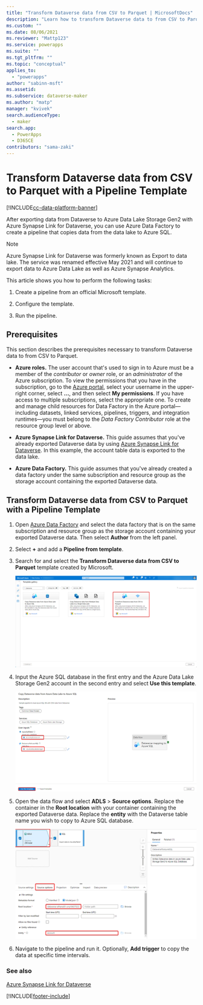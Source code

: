 ```yaml
---
title: "Transform Dataverse data from CSV to Parquet | MicrosoftDocs"
description: "Learn how to transform Dataverse data to from CSV to Parquet with a Pipeline Template."
ms.custom: ""
ms.date: 08/06/2021
ms.reviewer: "Mattp123"
ms.service: powerapps
ms.suite: ""
ms.tgt_pltfrm: ""
ms.topic: "conceptual"
applies_to: 
  - "powerapps"
author: "sabinn-msft"
ms.assetid: 
ms.subservice: dataverse-maker
ms.author: "matp"
manager: "kvivek"
search.audienceType: 
  - maker
search.app: 
  - PowerApps
  - D365CE
contributors: "sama-zaki"
---
```


# Transform Dataverse data from CSV to Parquet with a Pipeline Template

[!INCLUDE[cc-data-platform-banner](../../includes/cc-data-platform-banner.md)]

After exporting data from Dataverse to Azure Data Lake Storage Gen2 with Azure Synapse Link for Dataverse, you can use Azure Data Factory to create a pipeline that copies data from the data lake to Azure SQL.

> [!NOTE]
> Azure Synapse Link for Dataverse was formerly known as Export to data lake. The service was renamed effective May 2021 and will continue to export data to Azure Data Lake as well as Azure Synapse Analytics.

This article shows you how to perform the following tasks:

1. Create a pipeline from an official Microsoft template.

2. Configure the template.

3. Run the pipeline.

## Prerequisites

This section describes the prerequisites necessary to transform Dataverse data to from CSV to Parquet.

- **Azure roles.** The user account that's used to sign in to Azure must be a member of the
*contributor* or *owner* role, or an *administrator* of the Azure subscription. To view the permissions that you have in the subscription, go to the [Azure portal](https://portal.azure.com/), select your username in the upper-right corner, select **...**, and then select **My permissions**. If you have access to multiple subscriptions, select the appropriate one. To create and manage child resources for Data Factory in the Azure portal&mdash;including datasets, linked services, pipelines, triggers, and integration runtimes&mdash;you must belong to the *Data Factory Contributor* role at the resource group level or above.

- **Azure Synapse Link for Dataverse.** This guide assumes that you've already exported Dataverse data by using [Azure Synapse Link for Dataverse](export-to-data-lake.md). In this example, the account table data is exported to the data lake.

- **Azure Data Factory.** This guide assumes that you've already created a data factory under the same subscription and resource group as the storage account containing the exported Dataverse data.

## Transform Dataverse data from CSV to Parquet with a Pipeline Template

1. Open [Azure Data Factory](https://ms-adf.azure.com/datafactories) and select the data factory that is on the same subscription and resource group as the storage account containing your exported Dataverse data. Then select **Author** from the left panel.

2. Select **+** and add a **Pipeline from template**.

3. Search for and select the **Transform Dataverse data from CSV to Parquet** template created by Microsoft.

    ![Pipeline Template Parquet](media/parquet-template.png "Pipeline Template Parquet")

4. Input the Azure SQL database in the first entry and the Azure Data Lake Storage Gen2 account in the second entry and select **Use this template**.

    ![Configure Template SQL](media/configure-template.png "Configure Template SQL")

5. Open the data flow and select **ADLS** > **Source options**. Replace the container in the **Root location** with your container containing the exported Dataverse data. Replace the **entity** with the Dataverse table name you wish to copy to Azure SQL database.

    ![Configure Source Options](media/source-options-template.png "Configure Source Options")

6. Navigate to the pipeline and run it. Optionally, **Add trigger** to copy the data at specific time intervals.

### See also

[Azure Synapse Link for Dataverse](./export-to-data-lake.md)

[!INCLUDE[footer-include](../../includes/footer-banner.md)]
